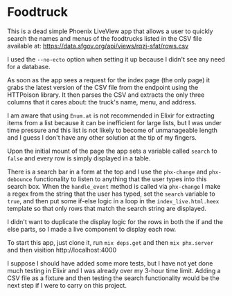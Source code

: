 # Foodtruck

This is a dead simple Phoenix LiveView app that allows a user to quickly search the names
and menus of the foodtrucks listed in the CSV file available at:
https://data.sfgov.org/api/views/rqzj-sfat/rows.csv

I used the `--no-ecto` option when setting it up because I didn't see any need for a
database.

As soon as the app sees a request for the index page (the only page) it grabs the latest
version of the CSV file from the endpoint using the HTTPoison library.  It then parses
the CSV and extracts the only three columns that it cares about: the truck's name, menu,
and address.

I am aware that using `Enum.at` is not recommended in Elixir for extracting items from a
list because it can be inefficient for large lists, but I was under time pressure and
this list is not likely to become of unmanageable length and I guess I don't have any
other solution at the tip of my fingers.

Upon the initial mount of the page the app sets a variable called `search` to `false` and
every row is simply displayed in a table.

There is a search bar in a form at the top and I use the `phx-change` and `phx-debounce`
functionality to listen to anything that the user types into this search box.  When the
`handle_event` method is called via `phx-change` I make a regex from the string that the
user has typed, set the `search` variable to `true`, and then put some if-else logic in
a loop in the `index_live.html.heex` template so that only rows that match the search
string are displayed.

I didn't want to duplicate the display logic for the rows in both the if and the else
parts, so I made a live component to display each row.

To start this app, just clone it, run `mix deps.get` and then `mix phx.server`
and then visition http://localhost:4000

I suppose I should have added some more tests, but I have not yet done much testing in
Elixir and I was already over my 3-hour time limit.  Adding a CSV file as a fixture and
then testing the search functionality would be the next step if I were to carry on this
project.



